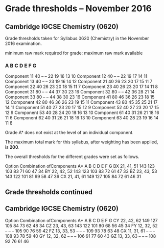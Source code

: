 # Grade thresholds – November 2016 

## Cambridge IGCSE Chemistry (0620) 

Grade thresholds taken for Syllabus 0620 (Chemistry) in the November 2016 examination. 

 minimum raw mark required for grade: maximum raw mark available 

### A B C D E F G 

 Component 11 40 – – 22 19 16 13 10 Component 12 40 – – 22 19 17 14 11 Component 13 40 – – 23 19 16 14 12 Component 21 40 26 23 20 17 15 11 7 Component 22 40 26 23 20 18 15 11 7 Component 23 40 26 23 20 17 14 11 8 Component 31 80 – – 44 37 30 23 16 Component 32 80 – – 42 36 28 21 14 Component 33 80 – – 44 38 30 23 16 Component 41 80 46 36 26 23 18 15 12 Component 42 80 46 36 26 23 19 15 11 Component 43 80 45 35 25 21 17 14 11 Component 51 40 27 23 20 17 15 12 9 Component 52 40 27 23 20 17 15 12 9 Component 53 40 28 24 20 18 16 13 10 Component 61 40 31 26 21 18 16 11 6 Component 62 40 31 26 21 18 16 13 10 Component 63 40 28 23 19 16 14 11 8 

Grade A* does not exist at the level of an individual component. 

The maximum total mark for this syllabus, after weighting has been applied, is **200**. 

The overall thresholds for the different grades were set as follows. 

 Option Combination ofComponents A* A B C D E F G BX 21, 41, 51 143 123 103 83 71 60 47 34 BY 22, 42, 52 143 123 103 83 72 61 47 33 BZ 23, 43, 53 143 122 101 81 69 58 47 36 CX 21, 41, 61 149 127 105 84 72 61 46 31 


## Grade thresholds continued 

## Cambridge IGCSE Chemistry (0620) 

 Option Combination ofComponents A* A B C D E F G CY 22, 42, 62 149 127 105 84 73 62 48 34 CZ 23, 43, 63 143 122 101 80 68 56 45 34 FY 12, 32, 52 – – – 105 90 76 59 42 FZ 13, 33, 53 – – – 109 93 78 63 48 GX 11, 31, 61 – – – 108 93 78 59 40 GY 12, 32, 62 – – – 106 91 77 60 43 GZ 13, 33, 63 – – – 108 92 76 61 46 



